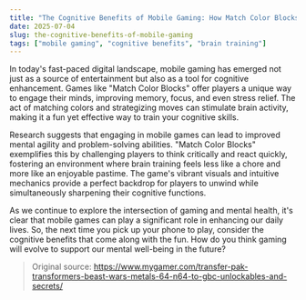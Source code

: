 ```yaml
---
title: "The Cognitive Benefits of Mobile Gaming: How Match Color Blocks Enhances Your Mind"
date: 2025-07-04
slug: the-cognitive-benefits-of-mobile-gaming
tags: ["mobile gaming", "cognitive benefits", "brain training"]
---
```


In today's fast-paced digital landscape, mobile gaming has emerged not just as a source of entertainment but also as a tool for cognitive enhancement. Games like "Match Color Blocks" offer players a unique way to engage their minds, improving memory, focus, and even stress relief. The act of matching colors and strategizing moves can stimulate brain activity, making it a fun yet effective way to train your cognitive skills.

Research suggests that engaging in mobile games can lead to improved mental agility and problem-solving abilities. "Match Color Blocks" exemplifies this by challenging players to think critically and react quickly, fostering an environment where brain training feels less like a chore and more like an enjoyable pastime. The game's vibrant visuals and intuitive mechanics provide a perfect backdrop for players to unwind while simultaneously sharpening their cognitive functions.

As we continue to explore the intersection of gaming and mental health, it's clear that mobile games can play a significant role in enhancing our daily lives. So, the next time you pick up your phone to play, consider the cognitive benefits that come along with the fun. How do you think gaming will evolve to support our mental well-being in the future?
> Original source: https://www.mygamer.com/transfer-pak-transformers-beast-wars-metals-64-n64-to-gbc-unlockables-and-secrets/